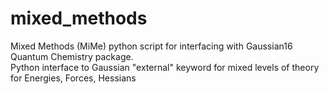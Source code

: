 # mixed_methods
Mixed Methods (MiMe) python script for interfacing with Gaussian16 Quantum Chemistry package.  
Python interface to Gaussian "external" keyword for mixed levels of theory for Energies, Forces, Hessians

